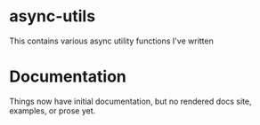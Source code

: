 # async-utils

This contains various async utility functions I've written

# Documentation

Things now have initial documentation, but no rendered docs site, examples, or
prose yet.
